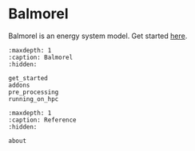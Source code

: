 # Balmorel
Balmorel is an energy system model. Get started [here](get_started.md).


```{toctree}
:maxdepth: 1
:caption: Balmorel
:hidden:

get_started
addons
pre_processing
running_on_hpc
```

```{toctree}
:maxdepth: 1
:caption: Reference
:hidden:

about
```